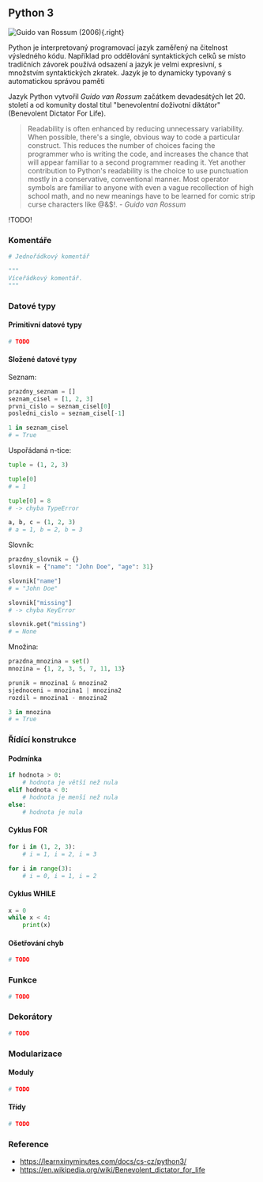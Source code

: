 ## Python 3

![Guido van Rossum (2006)](van_rossum.png){.right}

Python je interpretovaný programovací jazyk zaměřený na čitelnost výsledného kódu.
Například pro oddělování syntaktických celků se místo tradičních závorek používá odsazení a jazyk je velmi expresivní, s množstvím syntaktických zkratek.
Jazyk je to dynamicky typovaný s automatickou správou paměti

Jazyk Python vytvořil *Guido van Rossum* začátkem devadesátých let 20. století a od komunity dostal titul "benevolentní doživotní diktátor" (Benevolent Dictator For Life).

> Readability is often enhanced by reducing unnecessary variability. When possible, there's a single, obvious way to code a particular construct. This reduces the number of choices facing the programmer who is writing the code, and increases the chance that will appear familiar to a second programmer reading it. Yet another contribution to Python's readability is the choice to use punctuation mostly in a conservative, conventional manner. Most operator symbols are familiar to anyone with even a vague recollection of high school math, and no new meanings have to be learned for comic strip curse characters like @&$!. *- Guido van Rossum*

!TODO!

### Komentáře

```python
# Jednořádkový komentář

""" 
Víceřádkový komentář.
"""
```

### Datové typy

#### Primitivní datové typy

```python
# TODO
```

#### Složené datové typy

Seznam:

```python
prazdny_seznam = []
seznam_cisel = [1, 2, 3]
prvni_cislo = seznam_cisel[0]
posledni_cislo = seznam_cisel[-1]

1 in seznam_cisel 
# = True
```

Uspořádaná n-tice:

```python
tuple = (1, 2, 3)

tuple[0]
# = 1

tuple[0] = 8
# -> chyba TypeError

a, b, c = (1, 2, 3)
# a = 1, b = 2, b = 3
```

Slovník:

```python
prazdny_slovnik = {}
slovnik = {"name": "John Doe", "age": 31}

slovnik["name"]
# = "John Doe"

slovnik["missing"]  
# -> chyba KeyError

slovnik.get("missing")
# = None
```

Množina:

```python
prazdna_mnozina = set()
mnozina = {1, 2, 3, 5, 7, 11, 13}

prunik = mnozina1 & mnozina2
sjednoceni = mnozina1 | mnozina2
rozdil = mnozina1 - mnozina2

3 in mnozina 
# = True
```

### Řídící konstrukce

#### Podmínka

```python
if hodnota > 0:
    # hodnota je větší než nula
elif hodnota < 0:
    # hodnota je menší než nula
else:
    # hodnota je nula
```

#### Cyklus FOR

```python
for i in (1, 2, 3):
    # i = 1, i = 2, i = 3

for i in range(3):
    # i = 0, i = 1, i = 2
```

#### Cyklus WHILE

```python
x = 0
while x < 4:
    print(x)
```

#### Ošetřování chyb

```python
# TODO
```

### Funkce

```python
# TODO
```

### Dekorátory

```python
# TODO
```

### Modularizace

#### Moduly

```python
# TODO
```

#### Třídy

```python
# TODO
```

### Reference

- https://learnxinyminutes.com/docs/cs-cz/python3/
- https://en.wikipedia.org/wiki/Benevolent_dictator_for_life